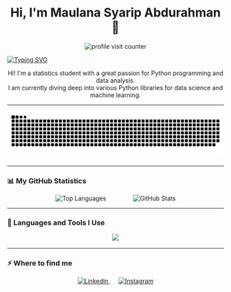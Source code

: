<h1 align="center">Hi, I'm Maulana Syarip Abdurahman 👋</h1>

<p align="center">
  <img src="https://komarev.com/ghpvc/?username=maulanasyaa&label=Profile%20views&color=0e75b6&style=flat" alt="profile visit counter" />
</p>

<a href="https://git.io/typing-svg"><img src="https://readme-typing-svg.herokuapp.com?font=Fira+Code&pause=1000&color=FADA7A&center=true&vCenter=true&width=435&lines=Statistics+Student;Python+Learner" alt="Typing SVG" /></a>

<p align="center">
  Hi! I'm a statistics student with a great passion for Python programming and data analysis. <br/>
  I am currently diving deep into various Python libraries for data science and machine learning.
  </p>

---

<p align="center">
  <img src="https://raw.githubusercontent.com/platane/snk/output/github-contribution-grid-snake-dark.svg?user=maulanasyaa&color_snake=#00BFFF&color_dots=#A4A5A6" alt="github contribution snake dark" />
</p>

---
### 📊 My GitHub Statistics
  <p align="center">
  <img src="https://github-readme-stats.vercel.app/api/top-langs?username=maulanasyaa&theme=ayu-mirage&show_icons=true&hide_border=true&layout=compact" alt="Top Languages" />
   &nbsp;&nbsp;&nbsp;&nbsp;
   &nbsp;&nbsp;&nbsp;&nbsp;
   &nbsp;&nbsp;&nbsp;&nbsp;
  <img src="https://github-readme-stats.vercel.app/api?username=maulanasyaa&theme=ayu-mirage&show_icons=true&hide_border=true&count_private=false" alt="GitHub Stats" />
</p>
</summary>

---

### 🚀 Languages and Tools I Use

<p align="center">
  <img src="https://skillicons.dev/icons?i=python,html,css,javascript,git,github,vscode" />
</p>

---

### ⚡ Where to find me

<p align="center">
  <a href="https://www.linkedin.com/in/maulanasyaripabdurahman" target="_blank">
    <img src="https://skillicons.dev/icons?i=linkedin" height="40" alt="Linkedin" />
  </a>
  &nbsp;&nbsp;&nbsp;&nbsp;
  <a href="https://www.instagram.com/maulanasyaa_" target="_blank">
    <img src="https://skillicons.dev/icons?i=instagram" height="40" alt="Instagram" />
  </a>
</p>

